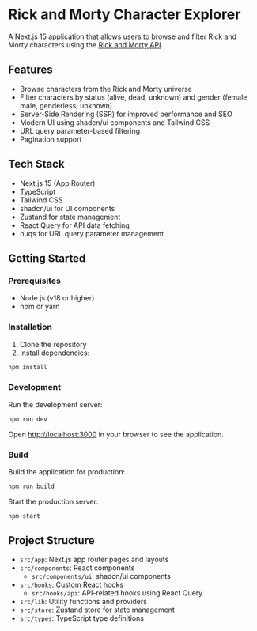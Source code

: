 # Rick and Morty Character Explorer

A Next.js 15 application that allows users to browse and filter Rick and Morty characters using the [Rick and Morty API](https://rickandmortyapi.com).

## Features

- Browse characters from the Rick and Morty universe
- Filter characters by status (alive, dead, unknown) and gender (female, male, genderless, unknown)
- Server-Side Rendering (SSR) for improved performance and SEO
- Modern UI using shadcn/ui components and Tailwind CSS
- URL query parameter-based filtering
- Pagination support

## Tech Stack

- Next.js 15 (App Router)
- TypeScript
- Tailwind CSS
- shadcn/ui for UI components
- Zustand for state management
- React Query for API data fetching
- nuqs for URL query parameter management

## Getting Started

### Prerequisites

- Node.js (v18 or higher)
- npm or yarn

### Installation

1. Clone the repository
2. Install dependencies:

```bash
npm install
```

### Development

Run the development server:

```bash
npm run dev
```

Open [http://localhost:3000](http://localhost:3000) in your browser to see the application.

### Build

Build the application for production:

```bash
npm run build
```

Start the production server:

```bash
npm start
```

## Project Structure

- `src/app`: Next.js app router pages and layouts
- `src/components`: React components
  - `src/components/ui`: shadcn/ui components
- `src/hooks`: Custom React hooks
  - `src/hooks/api`: API-related hooks using React Query
- `src/lib`: Utility functions and providers
- `src/store`: Zustand store for state management
- `src/types`: TypeScript type definitions
